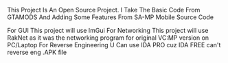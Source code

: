 This Project Is An Open Source Project. I Take The Basic Code From GTAMODS And Adding Some Features From SA-MP Mobile Source Code

For GUI This project will use ImGui
For Networking This project will use RakNet as it was the networking program for original VC:MP version on PC/Laptop
For Reverse Engineering U Can use IDA PRO cuz IDA FREE can't reverse eng .APK file
